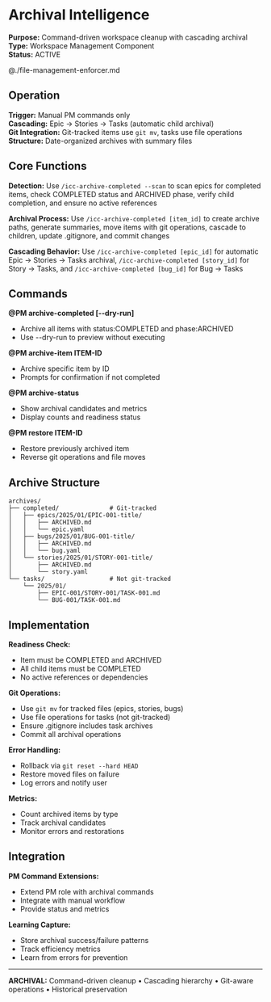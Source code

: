 # Archival Intelligence

**Purpose:** Command-driven workspace cleanup with cascading archival  
**Type:** Workspace Management Component  
**Status:** ACTIVE

@./file-management-enforcer.md

## Operation

**Trigger:** Manual PM commands only  
**Cascading:** Epic → Stories → Tasks (automatic child archival)  
**Git Integration:** Git-tracked items use `git mv`, tasks use file operations  
**Structure:** Date-organized archives with summary files  

## Core Functions

**Detection:** Use `/icc-archive-completed --scan` to scan epics for completed items, check COMPLETED status and ARCHIVED phase, verify child completion, and ensure no active references

**Archival Process:** Use `/icc-archive-completed [item_id]` to create archive paths, generate summaries, move items with git operations, cascade to children, update .gitignore, and commit changes

**Cascading Behavior:** Use `/icc-archive-completed [epic_id]` for automatic Epic → Stories → Tasks archival, `/icc-archive-completed [story_id]` for Story → Tasks, and `/icc-archive-completed [bug_id]` for Bug → Tasks

## Commands

**@PM archive-completed [--dry-run]**
- Archive all items with status:COMPLETED and phase:ARCHIVED
- Use --dry-run to preview without executing

**@PM archive-item ITEM-ID**
- Archive specific item by ID
- Prompts for confirmation if not completed

**@PM archive-status**
- Show archival candidates and metrics
- Display counts and readiness status

**@PM restore ITEM-ID**
- Restore previously archived item
- Reverse git operations and file moves

## Archive Structure

```
archives/
├── completed/              # Git-tracked
│   ├── epics/2025/01/EPIC-001-title/
│   │   ├── ARCHIVED.md
│   │   └── epic.yaml
│   ├── bugs/2025/01/BUG-001-title/
│   │   ├── ARCHIVED.md
│   │   └── bug.yaml
│   └── stories/2025/01/STORY-001-title/
│       ├── ARCHIVED.md
│       └── story.yaml
└── tasks/                  # Not git-tracked
    └── 2025/01/
        ├── EPIC-001/STORY-001/TASK-001.md
        └── BUG-001/TASK-001.md
```

## Implementation

**Readiness Check:**
- Item must be COMPLETED and ARCHIVED
- All child items must be COMPLETED
- No active references or dependencies

**Git Operations:**
- Use `git mv` for tracked files (epics, stories, bugs)
- Use file operations for tasks (not git-tracked)
- Ensure .gitignore includes task archives
- Commit all archival operations

**Error Handling:**
- Rollback via `git reset --hard HEAD`
- Restore moved files on failure
- Log errors and notify user

**Metrics:**
- Count archived items by type
- Track archival candidates
- Monitor errors and restorations

## Integration

**PM Command Extensions:**
- Extend PM role with archival commands
- Integrate with manual workflow
- Provide status and metrics

**Learning Capture:**
- Store archival success/failure patterns
- Track efficiency metrics
- Learn from errors for prevention

---
**ARCHIVAL:** Command-driven cleanup • Cascading hierarchy • Git-aware operations • Historical preservation